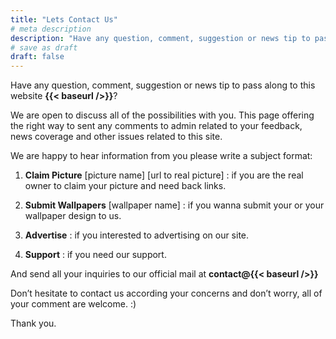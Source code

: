 ```yaml
---
title: "Lets Contact Us"
# meta description
description: "Have any question, comment, suggestion or news tip to pass along to this website?"
# save as draft
draft: false
---
```


Have any question, comment, suggestion or news tip to pass along to this website **{{< baseurl />}}**?

We are open to discuss all of the possibilities with you. This page offering the right way to sent any comments to admin related to your feedback, news coverage and other issues related to this site.

We are happy to hear information from you please write a subject format:

1. **Claim Picture**&nbsp;[picture name]&nbsp;[url to real picture] : if you are the real owner to claim your picture and need back links.

1. **Submit Wallpapers**&nbsp;[wallpaper name] : if you wanna submit your or your wallpaper design to us.

1. **Advertise**&nbsp;: if you interested to advertising on our site.

1. **Support** : if you need our support.

And send all your inquiries to our official mail at **contact@{{< baseurl />}}**

Don’t hesitate to contact us according your concerns and don’t worry, all of your comment are welcome. :)

Thank you.